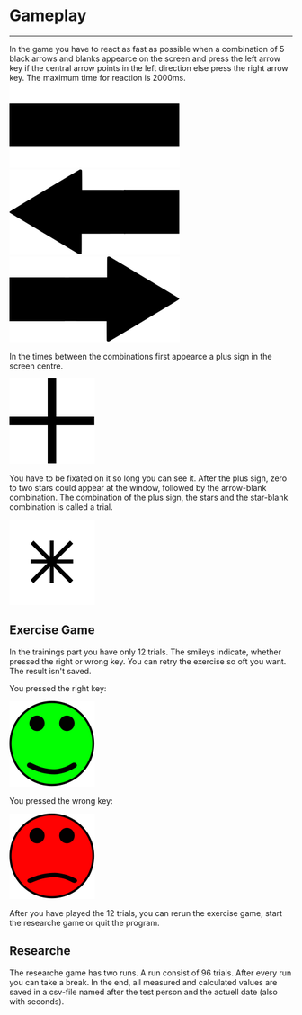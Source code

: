 # Gameplay
***
In the game you have to react as fast as possible when a combination of 5 black arrows and blanks appearce on the screen and press the left arrow key if the central arrow points in the left direction else press the right arrow key. The maximum time for reaction is 2000ms.
![bar](images/svg/bar.svg)
![left arrow](images/svg/arrow_left.svg)
![right arrow](images/svg/arrow_right.svg)

In the times between the combinations first appearce a plus sign in the screen centre.

![plus sign](images/svg/plus.svg)

 You have to be fixated on it so long you can see it. After the plus sign, zero to two stars could appear at the window, followed by the arrow-blank combination. The combination of the plus sign, the stars and the star-blank combination is called a trial.
 
 ![start_sign](images/svg/star.svg)

## Exercise Game
In the trainings part you have only 12 trials. The smileys indicate, whether pressed the right or wrong key. You can retry the exercise so oft you want. The result isn't saved.

You pressed the right key:

![right](images/svg/right.svg)

You pressed the wrong key:

![wrong](images/svg/false.svg)

After you have played the 12 trials, you can rerun the exercise game, start the researche game or quit the program.

## Researche
The researche game has two runs. A run consist of 96 trials. After every run you can take a break. In the end, all measured and calculated values are saved in a csv-file named after the test person and the actuell date (also with seconds).
